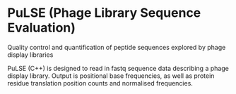 # PuLSE (Phage Library Sequence Evaluation)
Quality control and quantification of peptide sequences explored by phage display libraries

PuLSE (C++) is designed to read in fastq sequence data describing a phage display library.  Output is positional base frequencies, as well as protein residue translation position counts and normalised frequencies.
